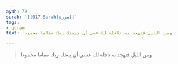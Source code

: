 ```yaml
---
ayah: 79
surah: '[[017-Surah|سورة]]'
tags:
- quran
text: ومن الليل فتهجد به نافلة لك عسى أن يبعثك ربك مقاما محمودا

---
```

> ومن الليل فتهجد به نافلة لك عسى أن يبعثك ربك مقاما محمودا
